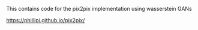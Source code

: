This contains code for the pix2pix implementation using wasserstein GANs

https://phillipi.github.io/pix2pix/
